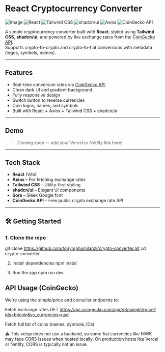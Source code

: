 #  React Cryptocurrency Converter
![Image](https://github.com/user-attachments/assets/4a42536c-e489-46f8-9bb2-b0d219684b43)
![React](https://img.shields.io/badge/React-20232A?style=for-the-badge&logo=react&logoColor=61DAFB)
![Tailwind CSS](https://img.shields.io/badge/TailwindCSS-0EA5E9?style=for-the-badge&logo=tailwindcss&logoColor=white)
![shadcn/ui](https://img.shields.io/badge/shadcn/ui-darkred?style=for-the-badge)
![Axios](https://img.shields.io/badge/Axios-5A29E4?style=for-the-badge&logo=axios&logoColor=white)
![CoinGecko API](https://img.shields.io/badge/CoinGecko%20API-green?style=for-the-badge)


A simple cryptocurrency converter built with **React**, styled using **Tailwind CSS**, **shadcn/ui**, and powered by live exchange rates from the [CoinGecko API](https://www.coingecko.com/en/api).  
Supports crypto-to-crypto and crypto-to-fiat conversions with metadata (logos, symbols, names).

---

##  Features

- Real-time conversion rates via [CoinGecko API](https://www.coingecko.com/en/api)
- Clean dark UI and gradient background
- Fully responsive design
- Switch button to reverse currencies
- Coin logos, names, and symbols
- Built with React + Axios + Tailwind CSS + shadcn/ui

---

## Demo

> Coming soon — add your Vercel or Netlify link here!

---

## Tech Stack

- **React** (Vite)
- **Axios** – For fetching exchange rates
- **Tailwind CSS** – Utility-first styling
- **shadcn/ui** – Elegant UI components
- **Sora** – Sleek Google font
- **CoinGecko API** – Free public crypto exchange rate API

---

## 🛠️ Getting Started

### 1. Clone the repo


git clone https://github.com/tonymphomilanzi/crypto-converter.git
cd crypto-converter


2. Install dependencies
npm install


3. Run the app
npm run dev 


## API Usage (CoinGecko)
We're using the simple/price and coins/list endpoints to:

Fetch exchange rates
GET https://api.coingecko.com/api/v3/simple/price?ids=bitcoin&vs_currencies=usd

Fetch full list of coins (names, symbols, IDs)

⚠️ This setup does not use a backend, so some fiat currencies like MWK may face CORS issues when hosted locally.
On production hosts like Vercel or Netlify, CORS is typically not an issue.
